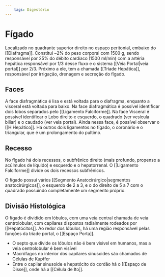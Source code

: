 ```yaml
---
	tags: Digestório
---
```

# Fígado
Localizado no quadrante superior direito no espaço peritonial, embaixo do [[Diafragma]]. Constitui ~2% do peso corporal com 1500 g, sendo responsável por 25% do débito cardíaco (1500 ml/min) com a artéria hepática responsável por 1/3 desse fluxo e o sistema [[Veia Portal|veia portal]] por 2/3.
Próximo a ele, tem a chamada [[Tríade Hepática]], responsável por irrigação, drenagem e secreção do fígado.
## Faces
A face diafragmática é lisa e está voltada para o diafragma, enquanto a visceral está voltada para baixo.
Na face diafragmática é possível identificar dois lobos separados pelo [[Ligamento Falciforme]].
Na face Visceral é possível identificar o Lobo direito e esquerdo, o quadrado (ver vesícula biliar) e o caudado (ver veia portal). Ainda nessa face, é possível observar o [[H Hepático]].
Há outros dois ligamentos no fígado, o coronário e o triangular, que é um prolongamento do pultimo.

## Recesso
No fígado há dois recessos, o subfrênico direito (mais profundo, propenso a acúlmulos de líquido) e esquerdo e o hepatorrenal. O [[Ligamento Falciforme]] divide os dois recessos subfrênicos.

O fígado possui vários [[Segmento Anatocirúrgico|segmentos anatocirúrgicos]], o esquerdo de 2 a 3, e o do direito de 5 a 7 com o quadrado possuindo completamente um segmento próprio.

## Divisão Histológica
O fígado é dividido em lóbulos, com uma veia central chamada de veia centrolobular, com capilares dispostos radialmente rodeados por [[Hepatócitos]]. Ao redor dos lóbulos, há uma região responsável pelas funções da tríade portal, o [[Espaço Porta]].
- O septo que divide os lóbulos não é bem visível em humanos, mas a veia centrolobular é bem visível
- Macrófagos no interior dos capilares sinusoides são chamados de Células de Kupffer
- Entre o capilar sinusoide e hepatócito do cordão há o [[Espaço de Disse]], onde há a [[Célula de Ito]].
